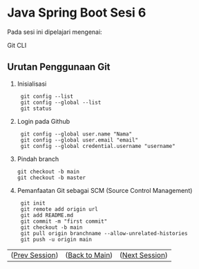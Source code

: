 # Java Spring Boot Sesi 6

Pada sesi ini dipelajari mengenai:
 
Git CLI


## Urutan Penggunaan Git
1. Inisialisasi

        git config --list
        git config --global --list
        git status

2. Login pada Github

        git config --global user.name "Nama"
        git config --global user.email "email"
        git config --global credential.username "username"

 3. Pindah branch

        git checkout -b main
        git checkout -b master

4. Pemanfaatan Git sebagai SCM (Source Control Management)

        git init
        git remote add origin url
        git add README.md
        git commit -m "first commit"
        git checkout -b main
        git pull origin branchname --allow-unrelated-histories
        git push -u origin main


<table align="center" style="border:none;">
  <tr>
    <td>(<a href="https://github.com/farlhmd/hacktiv8_java_springboot/tree/main/src/sesi5">Prev Session</a>)</td>
    <td>(<a href="https://github.com/farlhmd/hacktiv8_java_springboot">Back to Main</a>)</td>
    <td>(<a href="https://github.com/farlhmd/hacktiv8_java_springboot/tree/main/src/sesi7">Next Session</a>)</td>
  </tr>
</table>
    




